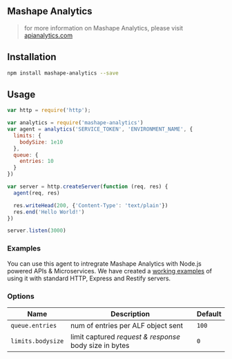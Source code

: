 ## Mashape Analytics

> for more information on Mashape Analytics, please visit [apianalytics.com](https://www.apianalytics.com)

## Installation

``` sh
npm install mashape-analytics --save
```

## Usage

``` js
var http = require('http');

var analytics = require('mashape-analytics')
var agent = analytics('SERVICE_TOKEN', 'ENVIRONMENT_NAME', {
  limits: {
    bodySize: 1e10
  },
  queue: {
    entries: 10
  }
})

var server = http.createServer(function (req, res) {
  agent(req, res)

  res.writeHead(200, {'Content-Type': 'text/plain'})
  res.end('Hello World!')
})

server.listen(3000)
```

### Examples
You can use this agent to intregrate Mashape Analytics with Node.js powered APIs & Microservices. We have created a [working examples](https://github.com/Mashape/analytics-agent-node/tree/master/examples) of using it with standard HTTP, Express and Restify servers.


### Options

| Name              | Description                                             | Default |
| ----------------- | ------------------------------------------------------- | ------- |
| `queue.entries`   | num of entries per ALF object sent                      | `100`   |
| `limits.bodysize` | limit captured *request & response* body size in bytes  | `0`     |
